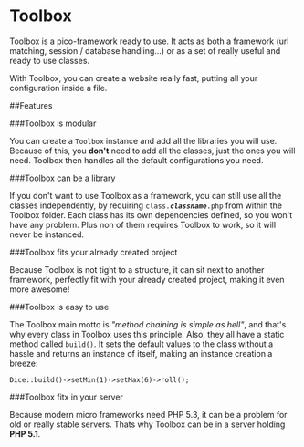 Toolbox
=======

Toolbox is a pico-framework ready to use. It acts as both a framework (url matching, session / database handling...) or as a set of really useful and ready to use classes.

With Toolbox, you can create a website really fast, putting all your configuration inside a file.

##Features

###Toolbox is modular

You can create a `Toolbox` instance and add all the libraries you will use. Because of this, you **don't** need to add all the classes, just the ones you will need. Toolbox then handles all the default configurations you need.

###Toolbox can be a library

If you don't want to use Toolbox as a framework, you can still use all the classes independently, by requiring `class.`_**`classname`**_`.php` from within the Toolbox folder. Each class has its own dependencies defined, so you won't have any problem. Plus non of them requires Toolbox to work, so it will never be instanced.

###Toolbox fits your already created project

Because Toolbox is not tight to a structure, it can sit next to another framework, perfectly fit with your already created project, making it even more awesome!

###Toolbox is easy to use

The Toolbox main motto is _"method chaining is simple as hell"_, and that's why every class in Toolbox uses this principle. Also, they all have a static method called `build()`. It sets the default values to the class without a hassle and returns an instance of itself, making an instance creation a breeze:

    Dice::build()->setMin(1)->setMax(6)->roll();

###Toolbox fitx in your server

Because modern micro frameworks need PHP 5.3, it can be a problem for old or really stable servers. Thats why Toolbox can be in a server holding **PHP 5.1**.